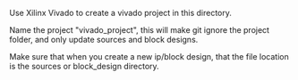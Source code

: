 Use Xilinx Vivado to create a vivado project in this directory.

Name the project "vivado_project", this will make git ignore the project folder, and only update sources and block designs.

Make sure that when you create a new ip/block design, that the file location is the sources or block_design directory. 
